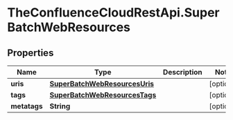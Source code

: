 # TheConfluenceCloudRestApi.SuperBatchWebResources

## Properties
Name | Type | Description | Notes
------------ | ------------- | ------------- | -------------
**uris** | [**SuperBatchWebResourcesUris**](SuperBatchWebResourcesUris.md) |  | [optional] 
**tags** | [**SuperBatchWebResourcesTags**](SuperBatchWebResourcesTags.md) |  | [optional] 
**metatags** | **String** |  | [optional] 
